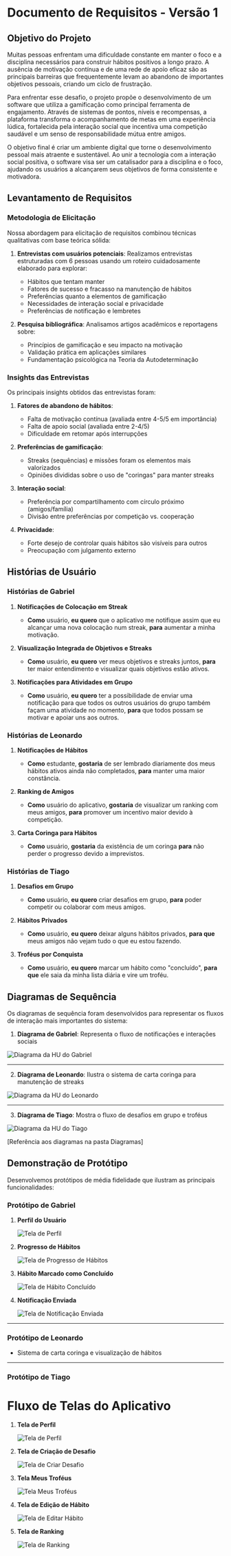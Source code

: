 # Documento de Requisitos - Versão 1

## Objetivo do Projeto

Muitas pessoas enfrentam uma dificuldade constante em manter o foco e a disciplina necessários para construir hábitos positivos a longo prazo. A ausência de motivação contínua e de uma rede de apoio eficaz são as principais barreiras que frequentemente levam ao abandono de importantes objetivos pessoais, criando um ciclo de frustração.

Para enfrentar esse desafio, o projeto propõe o desenvolvimento de um software que utiliza a gamificação como principal ferramenta de engajamento. Através de sistemas de pontos, níveis e recompensas, a plataforma transforma o acompanhamento de metas em uma experiência lúdica, fortalecida pela interação social que incentiva uma competição saudável e um senso de responsabilidade mútua entre amigos.

O objetivo final é criar um ambiente digital que torne o desenvolvimento pessoal mais atraente e sustentável. Ao unir a tecnologia com a interação social positiva, o software visa ser um catalisador para a disciplina e o foco, ajudando os usuários a alcançarem seus objetivos de forma consistente e motivadora.

## Levantamento de Requisitos

### Metodologia de Elicitação

Nossa abordagem para elicitação de requisitos combinou técnicas qualitativas com base teórica sólida:

1. **Entrevistas com usuários potenciais**: Realizamos entrevistas estruturadas com 6 pessoas usando um roteiro cuidadosamente elaborado para explorar:
   - Hábitos que tentam manter
   - Fatores de sucesso e fracasso na manutenção de hábitos
   - Preferências quanto a elementos de gamificação
   - Necessidades de interação social e privacidade
   - Preferências de notificação e lembretes

2. **Pesquisa bibliográfica**: Analisamos artigos acadêmicos e reportagens sobre:
   - Princípios de gamificação e seu impacto na motivação
   - Validação prática em aplicações similares
   - Fundamentação psicológica na Teoria da Autodeterminação

### Insights das Entrevistas

Os principais insights obtidos das entrevistas foram:

1. **Fatores de abandono de hábitos**:
   - Falta de motivação contínua (avaliada entre 4-5/5 em importância)
   - Falta de apoio social (avaliada entre 2-4/5)
   - Dificuldade em retomar após interrupções

2. **Preferências de gamificação**:
   - Streaks (sequências) e missões foram os elementos mais valorizados
   - Opiniões divididas sobre o uso de "coringas" para manter streaks

3. **Interação social**:
   - Preferência por compartilhamento com círculo próximo (amigos/família)
   - Divisão entre preferências por competição vs. cooperação

4. **Privacidade**:
   - Forte desejo de controlar quais hábitos são visíveis para outros
   - Preocupação com julgamento externo

## Histórias de Usuário

### Histórias de Gabriel

1. **Notificações de Colocação em Streak**
   - **Como** usuário, **eu quero** que o aplicativo me notifique assim que eu alcançar uma nova colocação num streak, **para** aumentar a minha motivação.

2. **Visualização Integrada de Objetivos e Streaks**
   - **Como** usuário, **eu quero** ver meus objetivos e streaks juntos, **para** ter maior entendimento e visualizar quais objetivos estão ativos.

3. **Notificações para Atividades em Grupo**
   - **Como** usuário, **eu quero** ter a possibilidade de enviar uma notificação para que todos os outros usuários do grupo também façam uma atividade no momento, **para** que todos possam se motivar e apoiar uns aos outros.

### Histórias de Leonardo

1. **Notificações de Hábitos**
   - **Como** estudante, **gostaria** de ser lembrado diariamente dos meus hábitos ativos ainda não completados, **para** manter uma maior constância.

2. **Ranking de Amigos**
   - **Como** usuário do aplicativo, **gostaria** de visualizar um ranking com meus amigos, **para** promover um incentivo maior devido à competição.

3. **Carta Coringa para Hábitos**
   - **Como** usuário, **gostaria** da existência de um coringa **para** não perder o progresso devido a imprevistos.

### Histórias de Tiago

1. **Desafios em Grupo**
   - **Como** usuário, **eu quero** criar desafios em grupo, **para** poder competir ou colaborar com meus amigos.

2. **Hábitos Privados**
   - **Como** usuário, **eu quero** deixar alguns hábitos privados, **para que** meus amigos não vejam tudo o que eu estou fazendo.

3. **Troféus por Conquista**
   - **Como** usuário, **eu quero** marcar um hábito como "concluído", **para que** ele saia da minha lista diária e vire um troféu.

## Diagramas de Sequência

Os diagramas de sequência foram desenvolvidos para representar os fluxos de interação mais importantes do sistema:

1. **Diagrama de Gabriel**: Representa o fluxo de notificações e interações sociais
   
![Diagrama da HU do Gabriel](../Diagramas/Diagrama_HU_Gabriel.svg)

---

2. **Diagrama de Leonardo**: Ilustra o sistema de carta coringa para manutenção de streaks
   
![Diagrama da HU do Leonardo](../Diagramas/Diagrama_HU_Leonardo.svg)

---

3. **Diagrama de Tiago**: Mostra o fluxo de desafios em grupo e troféus

![Diagrama da HU do Tiago](../Diagramas/Diagrama_HU_Tiago.svg)

[Referência aos diagramas na pasta Diagramas]

## Demonstração de Protótipo

Desenvolvemos protótipos de média fidelidade que ilustram as principais funcionalidades:

### Protótipo de Gabriel
1.  **Perfil do Usuário**
   
    ![Tela de Perfil](../Prototipos/Prototipo_Gabriel/1_Perfil.png)

2.  **Progresso de Hábitos**
   
    ![Tela de Progresso de Hábitos](../Prototipos/Prototipo_Gabriel/2_Habitos_Progresso.png)

3.  **Hábito Marcado como Concluído**
   
    ![Tela de Hábito Concluído](../Prototipos/Prototipo_Gabriel/3_Marcado_concluido.png)

4.  **Notificação Enviada**
   
    ![Tela de Notificação Enviada](../Prototipos/Prototipo_Gabriel/4_Notificacao_Enviada.png)

---

### Protótipo de Leonardo
- Sistema de carta coringa e visualização de hábitos

---

### Protótipo de Tiago
# Fluxo de Telas do Aplicativo

1.  **Tela de Perfil**

    ![Tela de Perfil](../Prototipos/Prototipo_Tiago/1_Perfil.png)

3.  **Tela de Criação de Desafio**

    ![Tela de Criar Desafio](../Prototipos/Prototipo_Tiago/2_Criar_Desafio.png)

4.  **Tela Meus Troféus**

    ![Tela Meus Troféus](../Prototipos/Prototipo_Tiago/3_Meus_Trofeus.png)

5.  **Tela de Edição de Hábito**

    ![Tela de Editar Hábito](../Prototipos/Prototipo_Tiago/4_Editar_Habito.png)

6.  **Tela de Ranking**

     ![Tela de Ranking](../Prototipos/Prototipo_Tiago/5_Ranking.png)

